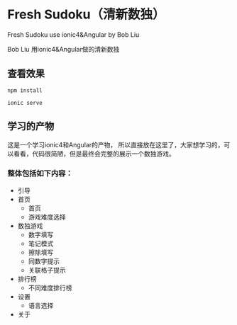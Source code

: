 # Fresh Sudoku（清新数独）
Fresh Sudoku use ionic4&Angular by Bob Liu

Bob Liu 用ionic4&Angular做的清新数独

## 查看效果
`npm install`

`ionic serve`

## 学习的产物
这是一个学习ionic4和Angular的产物，
所以直接放在这里了，大家想学习的，可以看看，代码很简陋，但是最终会完整的展示一个数独游戏。

### 整体包括如下内容：
- 引导
- 首页
  - 首页
  - 游戏难度选择
- 数独游戏
  - 数字填写
  - 笔记模式
  - 擦除填写
  - 同数字提示
  - 关联格子提示
- 排行榜
  - 不同难度排行榜
- 设置
  - 语言选择
- 关于
